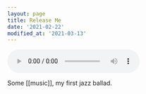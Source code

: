```yaml
---
layout: page
title: Release Me
date: '2021-02-22'
modified_at: '2021-03-13'
---
```


<audio controls="controls" src="/assets/audio/Release Me.mp3"></audio>

Some [[music]], my first jazz ballad.
